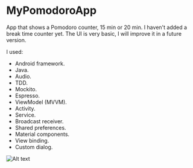 # MyPomodoroApp

App that shows a Pomodoro counter, 15 min or 20 min. I haven't 
added a break time counter yet. The UI is very basic, I will improve
it in a future version.

I used:

* Android framework.
* Java.
* Audio.
* TDD.
* Mockito.
* Espresso.
* ViewModel (MVVM).
* Activity.
* Service.
* Broadcast receiver.
* Shared preferences.
* Material components.
* View binding.
* Custom dialog.

![Alt text](../screenshots/mypomodoroapp1.png?raw=true "MyPomodoroApp screenshot")


